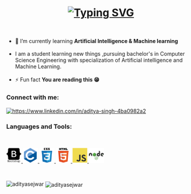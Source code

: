  <h1 align="center"><a href="https://git.io/typing-svg">
   	 <img src="https://readme-typing-svg.demolab.com?font=Libre+Baskerville&size=30&duration=3000&pause=50&color=1AF71F&center=true&vCenter=true&random=false&width=435&lines=Hi+%F0%9F%91%8B%2C+This+is+Aditya+Singh.;Software+Developer;By+Default." alt="Typing SVG" />
  </a>
 </h1>
<br>

- 🌱 I’m currently learning **Artificial Intelligence & Machine learning**<br><br>
- I am a student learning new things ,pursuing bachelor's in Computer Science Engineering with specialization of Artificial intelligence and Machine Learning.<br><br>
- ⚡ Fun fact **You are reading this 😁**

<h3 align="left">Connect with me:</h3>
<p align="left">
<a href="https://linkedin.com/in/https://www.linkedin.com/in/aditya-singh-4ba0982a2" target="blank"><img align="center" src="https://raw.githubusercontent.com/rahuldkjain/github-profile-readme-generator/master/src/images/icons/Social/linked-in-alt.svg" alt="https://www.linkedin.com/in/aditya-singh-4ba0982a2" height="30" width="40" /></a>
</p>

<h3 align="left">Languages and Tools:</h3><br>
<p align="left"> <a href="https://getbootstrap.com" target="_blank" rel="noreferrer"> <img src="https://raw.githubusercontent.com/devicons/devicon/master/icons/bootstrap/bootstrap-plain-wordmark.svg" alt="bootstrap" width="40" height="40"/> </a> <a href="https://www.cprogramming.com/" target="_blank" rel="noreferrer"> <img src="https://raw.githubusercontent.com/devicons/devicon/master/icons/c/c-original.svg" alt="c" width="40" height="40"/> </a> <a href="https://www.w3schools.com/css/" target="_blank" rel="noreferrer"> <img src="https://raw.githubusercontent.com/devicons/devicon/master/icons/css3/css3-original-wordmark.svg" alt="css3" width="40" height="40"/> </a> <a href="https://www.w3.org/html/" target="_blank" rel="noreferrer"> <img src="https://raw.githubusercontent.com/devicons/devicon/master/icons/html5/html5-original-wordmark.svg" alt="html5" width="40" height="40"/> </a> <a href="https://developer.mozilla.org/en-US/docs/Web/JavaScript" target="_blank" rel="noreferrer"> <img src="https://raw.githubusercontent.com/devicons/devicon/master/icons/javascript/javascript-original.svg" alt="javascript" width="40" height="40"/> </a> <a href="https://nodejs.org" target="_blank" rel="noreferrer"> <img src="https://raw.githubusercontent.com/devicons/devicon/master/icons/nodejs/nodejs-original-wordmark.svg" alt="nodejs" width="40" height="40"/> </a> </p><br>

<p><img align="left" src="https://github-readme-stats.vercel.app/api/top-langs?username=adityasejwar&show_icons=true&locale=en&layout=compact" alt="adityasejwar" /></p>

<p>&nbsp;<img align="center" src="https://github-readme-stats.vercel.app/api?username=adityasejwar&show_icons=true&locale=en" alt="adityasejwar" /></p>




